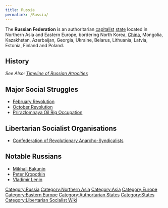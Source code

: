 ```yaml
---
title: Russia
permalink: /Russia/
---
```


The **Russian Federation** is an authoritarian
[capitalist](Capitalism.md "wikilink") [state](List_of_States.md "wikilink")
located in Northern Asia and Eastern Europe, bordering North Korea,
[China](China.md "wikilink"), Mongolia, Kazakhstan, Azerbaijan, Georgia,
Ukraine, Belarus, Lithuania, Latvia, Estonia, Finland and Poland.

## History

*See Also: [Timeline of Russian
Atrocities](Timeline_of_Russian_Atrocities.md "wikilink")*

## Major Social Struggles

- [February Revolution](February_Revolution_(Russia).md "wikilink")
- [October Revolution](October_Revolution_(Russia).md "wikilink")
- [Prirazlomnaya Oil Rig
  Occupation](Prirazlomnaya_Oil_Rig_Occupation.md "wikilink")

## Libertarian Socialist Organisations

- [Confederation of Revolutionary
  Anarcho-Syndicalists](Confederation_of_Revolutionary_Anarcho-Syndicalists_(Russia).md "wikilink")

## Notable Russians

- [Mikhail Bakunin](Mikhail_Bakunin.md "wikilink")
- [Peter Kropotkin](Peter_Kropotkin.md "wikilink")
- [Vladimir Lenin](Vladimir_Lenin.md "wikilink")

[Category:Russia](Category:Russia.md "wikilink") [Category:Northern
Asia](Category:Northern_Asia.md "wikilink")
[Category:Asia](Category:Asia.md "wikilink")
[Category:Europe](Category:Europe.md "wikilink") [Category:Eastern
Europe](Category:Eastern_Europe.md "wikilink") [Category:Authortarian
States](Category:Authortarian_States.md "wikilink")
[Category:States](Category:States.md "wikilink") [Category:Libertarian
Socialist Wiki](Category:Libertarian_Socialist_Wiki.md "wikilink")